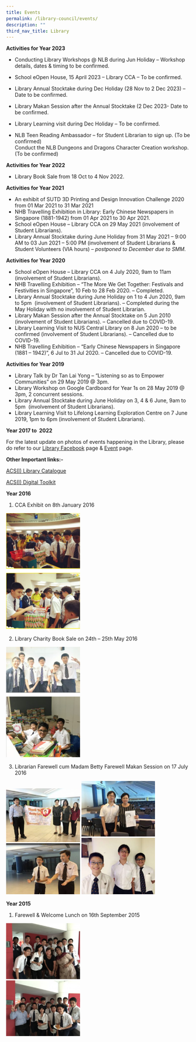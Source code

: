 ```yaml
---
title: Events
permalink: /library-council/events/
description: ""
third_nav_title: Library
---
```

**Activities for Year 2023**

*   Conducting Library Workshops @ NLB during Jun Holiday – Workshop details, dates & timing to be confirmed.
*   School eOpen House, 15 April 2023 – Library CCA – To be confirmed.
*   Library Annual Stocktake during Dec Holiday (28 Nov to 2 Dec 2023) – Date to be confirmed.  
    
*   Library Makan Session after the Annual Stocktake (2 Dec 2023- Date to be confirmed.
*   Library Learning visit during Dec Holiday – To be confirmed.
*   NLB Teen Reading Ambassador – for Student Librarian to sign up. (To be confirmed)  
    Conduct the NLB Dungeons and Dragons Character Creation workshop. (To be confirmed)

**Activities for Year 2022**

*   Library Book Sale from 18 Oct to 4 Nov 2022.

**Activities for Year 2021** 

*   An exhibit of SUTD 3D Printing and Design Innovation Challenge 2020 from 01 Mar 2021 to 31 Mar 2021
*   NHB Travelling Exhibition in Library: Early Chinese Newspapers in Singapore (1881-1942) from 01 Apr 2021 to 30 Apr 2021.
*   School eOpen House – Library CCA on 29 May 2021 (involvement of Student Librarians).
*   Library Annual Stocktake during June Holiday from 31 May 2021 – 9:00 AM to 03 Jun 2021 – 5:00 PM (involvement of Student Librarians & Student Volunteers (VIA hours) _– postponed to December due to SMM._

**Activities for Year 2020**

*   School eOpen House – Library CCA on 4 July 2020, 9am to 11am  (involvement of Student Librarians).
*   NHB Travelling Exhibition – “The More We Get Together: Festivals and Festivities in Singapore”, 10 Feb to 28 Feb 2020. – Completed.
*   Library Annual Stocktake during June Holiday on 1 to 4 Jun 2020, 9am to 5pm  (involvement of Student Librarians). – Completed during the May Holiday with no involvement of Student Librarian.
*   Library Makan Session after the Annual Stocktake on 5 Jun 2010 (involvement of Student Librarians). – Cancelled due to COVID-19.
*   Library Learning Visit to NUS Central Library on 8 Jun 2020 – to be confirmed (involvement of Student Librarians). – Cancelled due to COVID-19.
*   NHB Travelling Exhibition – “Early Chinese Newspapers in Singapore (1881 – 1942)”, 6 Jul to 31 Jul 2020. – Cancelled due to COVID-19.

**Activities for Year 2019**

*   Library Talk by Dr Tan Lai Yong – “Listening so as to Empower Communities” on 29 May 2019 @ 3pm.
*   Library Workshop on Google Cardboard for Year 1s on 28 May 2019 @ 3pm, 2 concurrent sessions.
*   Library Annual Stocktake during June Holiday on 3, 4 & 6 June, 9am to 5pm  (involvement of Student Librarians).
*   Library Learning Visit to Lifelong Learning Exploration Centre on 7 June 2019, 1pm to 6pm (involvement of Student Librarians).

**Year 2017 to  2022**

For the latest update on photos of events happening in the Library, please do refer to our [Library Facebook](http://www.facebook.com/shawlibrary) page & [Event](https://schoolibrary.moe.edu.sg/anglochineseindependent/cgi-bin/spydus.exe/MSGTRN/WPAC/EVENTS?HOMEPRMS=EVSESPARAMS) page.

**Other Important links:-**

[ACS(I) Library Catalogue](https://schoolibrary.moe.edu.sg/anglochineseindependent/)

[ACS(I) Digital Toolkit](https://www.acsindep.moe.edu.sg/acsi-eresources/)

**Year 2016**

1. CCA Exhibit on 8th January 2016

<img src="/images/library%201.png" 
     style="width:40%">
		 
2. Library Charity Book Sale on 24th – 25th May 2016

<img src="/images/library%202.png" 
     style="width:40%">
		 
3. Librarian Farewell cum Madam Betty Farewell Makan Session on 17 July 2016

<img src="/images/library%203-1.png" 
     style="width:40%">
<img src="/images/library%203-2.png" 
     style="width:40%">


**Year 2015**

1.  Farewell & Welcome Lunch on 16th September 2015

<img src="/images/library%204.png" 
     style="width:40%">

	
		 